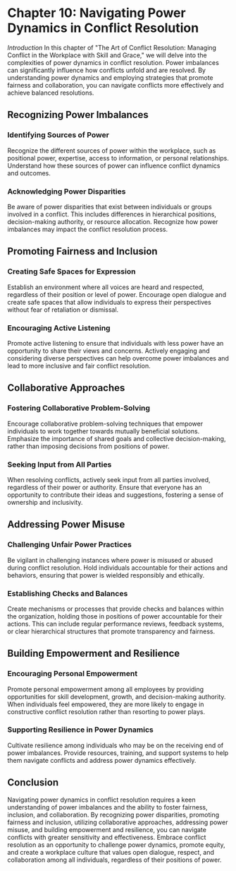 Chapter 10: Navigating Power Dynamics in Conflict Resolution
============================================================

*Introduction* In this chapter of "The Art of Conflict Resolution: Managing Conflict in the Workplace with Skill and Grace," we will delve into the complexities of power dynamics in conflict resolution. Power imbalances can significantly influence how conflicts unfold and are resolved. By understanding power dynamics and employing strategies that promote fairness and collaboration, you can navigate conflicts more effectively and achieve balanced resolutions.

Recognizing Power Imbalances
----------------------------

### Identifying Sources of Power

Recognize the different sources of power within the workplace, such as positional power, expertise, access to information, or personal relationships. Understand how these sources of power can influence conflict dynamics and outcomes.

### Acknowledging Power Disparities

Be aware of power disparities that exist between individuals or groups involved in a conflict. This includes differences in hierarchical positions, decision-making authority, or resource allocation. Recognize how power imbalances may impact the conflict resolution process.

Promoting Fairness and Inclusion
--------------------------------

### Creating Safe Spaces for Expression

Establish an environment where all voices are heard and respected, regardless of their position or level of power. Encourage open dialogue and create safe spaces that allow individuals to express their perspectives without fear of retaliation or dismissal.

### Encouraging Active Listening

Promote active listening to ensure that individuals with less power have an opportunity to share their views and concerns. Actively engaging and considering diverse perspectives can help overcome power imbalances and lead to more inclusive and fair conflict resolution.

Collaborative Approaches
------------------------

### Fostering Collaborative Problem-Solving

Encourage collaborative problem-solving techniques that empower individuals to work together towards mutually beneficial solutions. Emphasize the importance of shared goals and collective decision-making, rather than imposing decisions from positions of power.

### Seeking Input from All Parties

When resolving conflicts, actively seek input from all parties involved, regardless of their power or authority. Ensure that everyone has an opportunity to contribute their ideas and suggestions, fostering a sense of ownership and inclusivity.

Addressing Power Misuse
-----------------------

### Challenging Unfair Power Practices

Be vigilant in challenging instances where power is misused or abused during conflict resolution. Hold individuals accountable for their actions and behaviors, ensuring that power is wielded responsibly and ethically.

### Establishing Checks and Balances

Create mechanisms or processes that provide checks and balances within the organization, holding those in positions of power accountable for their actions. This can include regular performance reviews, feedback systems, or clear hierarchical structures that promote transparency and fairness.

Building Empowerment and Resilience
-----------------------------------

### Encouraging Personal Empowerment

Promote personal empowerment among all employees by providing opportunities for skill development, growth, and decision-making authority. When individuals feel empowered, they are more likely to engage in constructive conflict resolution rather than resorting to power plays.

### Supporting Resilience in Power Dynamics

Cultivate resilience among individuals who may be on the receiving end of power imbalances. Provide resources, training, and support systems to help them navigate conflicts and address power dynamics effectively.

Conclusion
----------

Navigating power dynamics in conflict resolution requires a keen understanding of power imbalances and the ability to foster fairness, inclusion, and collaboration. By recognizing power disparities, promoting fairness and inclusion, utilizing collaborative approaches, addressing power misuse, and building empowerment and resilience, you can navigate conflicts with greater sensitivity and effectiveness. Embrace conflict resolution as an opportunity to challenge power dynamics, promote equity, and create a workplace culture that values open dialogue, respect, and collaboration among all individuals, regardless of their positions of power.

